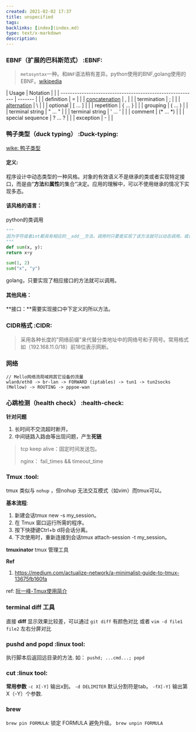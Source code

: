 ```yaml
---
created: 2021-02-02 17:37
title: unspecified
tags:
backlinks: [index](index.md)
type: text/x-markdown
description: 
---
```


### EBNF（扩展的巴科斯范式）  :EBNF:

> `metasyntax`一种。和`BNF`语法稍有差异。python使用的BNF,golang使用的EBNF。[wikipedia](https://en.wikipedia.org/wiki/Extended_Backus%E2%80%93Naur_form)

| Usage                                                                             | Notation  |   |
| ----------------------------------------------------------                        | -------   |   |
| definition                                                                        | =         |   |
| [concatenation](https://en.wikipedia.org/wiki/Concatenation)                      | ,         |   |
| termination                                                                       | ;         |   |
| [alternation](https://en.wikipedia.org/wiki/Alternation_(formal_language_theory)) | \         |   |
| optional                                                                          | [ ... ]   |   |
| repetition                                                                        | { ... }   |   |
| grouping                                                                          | ( ... )   |   |
| terminal string                                                                   | " ... "   |   |
| terminal string                                                                   | ' ... '   |   |
| comment                                                                           | (* ... *) |   |
| special sequence                                                                  | ? ... ?   |   |
| exception                                                                         | -         |   |

### 鸭子类型（duck typing） :Duck-typing:

[wike: 鸭子类型](https://zh.wikipedia.org/wiki/%E9%B8%AD%E5%AD%90%E7%B1%BB%E5%9E%8B)

#### 定义: 
  程序设计中动态类型的一种风格。对象的有效语义不是继承的类或者实现特定接口，而是由“**方法**和**属性**的集合”决定。应用的理解中，可以不使用继承的情况下实现多态。

#### 该风格的语言：

  python的类调用

  ```python
"""
因为字符或者int都具有相应的__add__方法，调用时只要是实现了该方法就可以动态调用。或者如python 的file()、cString 模块
"""
def sum(x, y): 
  return x+y

sum(1, 2) 
sum("x", "y")

  ```

golang，只要实现了相应接口的方法就可以调用。

#### 其他风格：

**接口：**需要实现接口中下定义的所以方法。 

### CIDR格式 :CIDR:
> 采用各种长度的"网络前缀"来代替分类地址中的网络号和子网号。常用格式如（192.168.11.0/18）前18位表示网断。

### 网络

```
// Mello网络流局域网其它设备的流量
wlan0/eth0 -> br-lan -> FORWARD (iptables) -> tun1 -> tun2socks (Mellow) -> ROUTING -> pppoe-wan
```

### 心跳检测（health check） :health-check:

**针对问题**

1. 长时间不交流超时断开。
2. 中间链路入路由等出现问题，产生**死链**

>  tcp keep alive：固定时间发送包。
>
>  nginx： fail_times && timeout_time

### Tmux :tool:
tmux 类似与	`nohup` ，但nohup 无法交互模式（如vim）而tmux可以。

**基本流程**:
 1. 新建会话tmux new -s my_session。
 2. 在 Tmux 窗口运行所需的程序。
 3. 按下快捷键Ctrl+b d将会话分离。
 4. 下次使用时，重新连接到会话tmux attach-session -t my_session。

**tmuxinator**
 tmux 管理工具
 
**Ref**
 1. https://medium.com/actualize-network/a-minimalist-guide-to-tmux-13675fb160fa
 

ref: [阮一峰-Tmux使用简介](https://www.ruanyifeng.com/blog/2019/10/tmux.html)

### terminal diff 工具
 直接 **diff** 显示效果比较差，可以通过 `git diff` 有颜色对比 或者  `vim -d file1 file2` 左右分屏对比  
 
### pushd and popd :linux tool:
 执行脚本后返回远目录的方法.
 如： `pushd; ...cmd...; popd`
 
### cut :linux tool:
**常用参数**
  `-c X[-Y]` 输出x到。
  `-d DELIMITER` 默认分割符是tab。
  `-fX[-Y]` 输出第X（-Y）个参数.
  
### brew
 `brew pin FORMULA`: 锁定 FORMULA 避免升级。 `brew unpin FORMULA`
